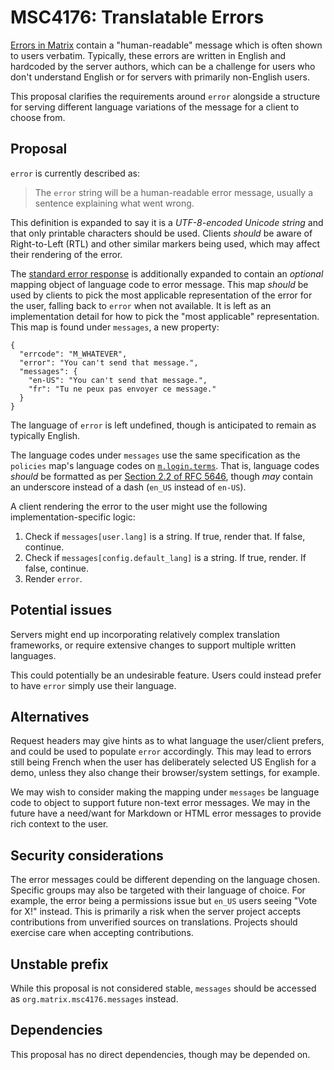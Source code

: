 # MSC4176: Translatable Errors

[Errors in Matrix](https://spec.matrix.org/v1.11/client-server-api/#standard-error-response) contain
a "human-readable" message which is often shown to users verbatim. Typically, these errors are written
in English and hardcoded by the server authors, which can be a challenge for users who don't understand
English or for servers with primarily non-English users.

This proposal clarifies the requirements around `error` alongside a structure for serving different
language variations of the message for a client to choose from.

## Proposal

`error` is currently described as:

> The `error` string will be a human-readable error message, usually a sentence explaining what went wrong.

This definition is expanded to say it is a *UTF-8-encoded Unicode string* and that only printable
characters should be used. Clients *should* be aware of Right-to-Left (RTL) and other similar markers
being used, which may affect their rendering of the error.

The [standard error response](https://spec.matrix.org/v1.11/client-server-api/#standard-error-response)
is additionally expanded to contain an *optional* mapping object of language code to error message.
This map *should* be used by clients to pick the most applicable representation of the error for the
user, falling back to `error` when not available. It is left as an implementation detail for how to
pick the "most applicable" representation. This map is found under `messages`, a new property:

```jsonc
{
  "errcode": "M_WHATEVER",
  "error": "You can't send that message.",
  "messages": {
    "en-US": "You can't send that message.",
    "fr": "Tu ne peux pas envoyer ce message."
  }
}
```

The language of `error` is left undefined, though is anticipated to remain as typically English.

The language codes under `messages` use the same specification as the `policies` map's language codes
on [`m.login.terms`](https://spec.matrix.org/v1.11/client-server-api/#definition-mloginterms-params).
That is, language codes *should* be formatted as per [Section 2.2 of RFC 5646](https://datatracker.ietf.org/doc/html/rfc5646#section-2.2),
though *may* contain an underscore instead of a dash (`en_US` instead of `en-US`).

A client rendering the error to the user might use the following implementation-specific logic:

1. Check if `messages[user.lang]` is a string. If true, render that. If false, continue.
2. Check if `messages[config.default_lang]` is a string. If true, render. If false, continue.
3. Render `error`.

## Potential issues

Servers might end up incorporating relatively complex translation frameworks, or require extensive
changes to support multiple written languages.

This could potentially be an undesirable feature. Users could instead prefer to have `error` simply
use their language.

## Alternatives

Request headers may give hints as to what language the user/client prefers, and could be used to
populate `error` accordingly. This may lead to errors still being French when the user has deliberately
selected US English for a demo, unless they also change their browser/system settings, for example.

We may wish to consider making the mapping under `messages` be language code to object to support
future non-text error messages. We may in the future have a need/want for Markdown or HTML error
messages to provide rich context to the user.

## Security considerations

The error messages could be different depending on the language chosen. Specific groups may also be
targeted with their language of choice. For example, the error being a permissions issue but `en_US`
users seeing "Vote for X!" instead. This is primarily a risk when the server project accepts contributions
from unverified sources on translations. Projects should exercise care when accepting contributions.

## Unstable prefix

While this proposal is not considered stable, `messages` should be accessed as `org.matrix.msc4176.messages`
instead.

## Dependencies

This proposal has no direct dependencies, though may be depended on.
